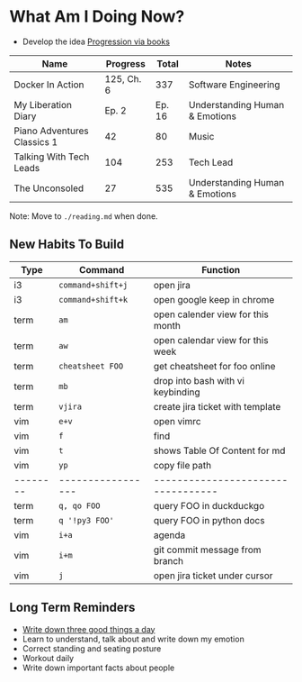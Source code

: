 # What Am I Doing Now?

- Develop the idea [Progression via books](./progression-via-books.md)

| Name                        | Progress   | Total  | Notes                          |
| --------------------------- | ---------- | ------ | ------------------------------ |
| Docker In Action            | 125, Ch. 6 | 337    | Software Engineering           |
| My Liberation Diary         | Ep. 2      | Ep. 16 | Understanding Human & Emotions |
| Piano Adventures Classics 1 | 42         | 80     | Music                          |
| Talking With Tech Leads     | 104        | 253    | Tech Lead                      |
| The Unconsoled              | 27         | 535    | Understanding Human & Emotions |

Note: Move to `./reading.md` when done.

## New Habits To Build

| Type     | Command           | Function                           |
| -------- | ----------------- | ---------------------------------- |
| i3       | `command+shift+j` | open jira                          |
| i3       | `command+shift+k` | open google keep in chrome         |
| term     | `am`              | open calender view for this month  |
| term     | `aw`              | open calendar view for this week   |
| term     | `cheatsheet FOO`  | get cheatsheet for foo online      |
| term     | `mb`              | drop into bash with vi keybinding  |
| term     | `vjira`           | create jira ticket with template   |
| vim      | `e+v`             | open vimrc                         |
| vim      | `f`               | find                               |
| vim      | `t`               | shows Table Of Content for md      |
| vim      | `yp`              | copy file path                     |
| -------- | ----------------- | ---------------------------------- |
| term     | `q, qo FOO`       | query FOO in duckduckgo            |
| term     | `q '!py3 FOO'`    | query FOO in python docs           |
| vim      | `i+a`             | agenda                             |
| vim      | `i+m`             | git commit message from branch     |
| vim      | `j`               | open jira ticket under cursor      |

## Long Term Reminders

- [Write down three good things a day](https://ggia.berkeley.edu/practice/three-good-things)
- Learn to understand, talk about and write down my emotion
- Correct standing and seating posture
- Workout daily
- Write down important facts about people
